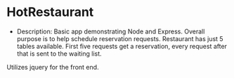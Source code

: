# HotRestaurant

* Description: Basic app demonstrating Node and Express. Overall purpose is to help schedule reservation requests. Restaurant has just 5 tables available. First five requests get a reservation, every request after that is sent to the waiting list.

Utilizes jquery for the front end.
